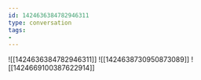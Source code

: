 ```yaml
---
id: 1424636384782946311
type: conversation
tags:
- 
---
```

![[1424636384782946311]]
![[1424638730950873089]]
![[1424669100387622914]]

